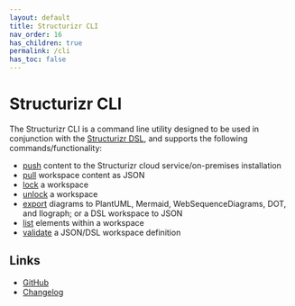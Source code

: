 ```yaml
---
layout: default
title: Structurizr CLI
nav_order: 16
has_children: true
permalink: /cli
has_toc: false
---
```


# Structurizr CLI

The Structurizr CLI is a command line utility designed to be used in conjunction with the [Structurizr DSL](/dsl), and supports the following commands/functionality:

- [push](/cli/push) content to the Structurizr cloud service/on-premises installation
- [pull](/cli/pull) workspace content as JSON
- [lock](/cli/lock) a workspace
- [unlock](/cli/unlock) a workspace
- [export](/cli/export) diagrams to PlantUML, Mermaid, WebSequenceDiagrams, DOT, and Ilograph; or a DSL workspace to JSON
- [list](/cli/list) elements within a workspace
- [validate](/cli/validate) a JSON/DSL workspace definition

## Links

- [GitHub](https://github.com/structurizr/cli)
- [Changelog](https://github.com/structurizr/cli/blob/master/docs/changelog.md)